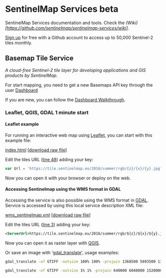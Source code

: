 # SentinelMap Services beta

SentinelMap Services documentation and tools. Check the *(Wiki)[https://github.com/sentinelmap/sentinelmap-services/wiki]*.

[Sign up](https://devs.sentinelmap.eu) for free with a Github account to access up to 50,000 Sentinel-2 tiles monthly.

## Basemap Tile Service

*A cloud-free Sentinel-2 tile layer for developing applications and GIS products by SentinelMap.*

For start mapping, you need to get a new Basemaps API key through the user [Dashboard](https://devs.sentinelmap.eu)

If you are new, you can follow the [Dashboard Walkthrough](https://github.com/sentinelmap/sentinelmap-services/wiki/Dashboard-Walkthrough).

### Leaflet, QGIS, GDAL 1 minute start

#### Leaflet example

For running an interactive web map using [Leaflet](http://leafletjs.com/), you can start with this example file:

[index.html](https://github.com/sentinelmap/sentinelmap-services/blob/master/Leaflet_quick-start/index.html) \[[download raw file](https://raw.githubusercontent.com/sentinelmap/sentinelmap-services/master/Leaflet_quick-start/index.html)\]

Edit the tiles URL \([line 48](https://github.com/sentinelmap/sentinelmap-services/blob/master/Leaflet_quick-start/index.html#L48)\) adding your key:

``` javascript
var Url = 'https://tile.sentinelmap.eu/2016/summer/rgb/{z}/{x}/{y}.jpg?key=_my-sentinelmap-key_';
```

Now you can open it with your browser or deploy on the web.

#### Accessing Sentinelmap using the WMS format in GDAL

Accessing the service is also possible using the WMS format in [GDAL](http://www.gdal.org/). Service is accessed by using this local service description XML file:

[wms_sentinelmap.xml](https://github.com/sentinelmap/sentinelmap-services/blob/master/WMS/wms_sentinelmap.xml) \[[download raw file](https://raw.githubusercontent.com/sentinelmap/sentinelmap-services/master/WMS/wms_sentinelmap.xml)\]

Edit the tiles URL \([line 3](https://github.com/sentinelmap/sentinelmap-services/blob/master/WMS/wms_sentinelmap.xml#L3)\) adding your key:

``` xml
<ServerUrl>https://tile.sentinelmap.eu/2016/summer/rgb/${z}/${x}/${y}.jpg?key=_my-sentinelmap-key_</ServerUrl>
```

Now you can open it as raster layer with [QGIS](http://www.qgis.org).

Or save an image with '[gdal_translate](http://www.gdal.org/gdal_translate.html)', usage examples:

``` sh
gdal_translate -of GTIFF -outsize 100% 100% -projwin 1368500 5693500 1378500 5687500 -CO "TILED=YES" -CO "COMPRESS=JPEG" -CO "JPEG_QUALITY=75" -CO "PHOTOMETRIC=YCBCR" wms_sentinelmap.xml Venice.tif
```

``` sh
gdal_translate -of GTIFF -outsize 1% 1% -projwin 640000 6040000 1520000 5460000 -CO "TILED=YES" -CO "COMPRESS=JPEG" -CO "JPEG_QUALITY=75" -CO "PHOTOMETRIC=YCBCR" wms_sentinelmap.xml Alps.tif
```

